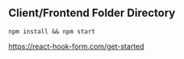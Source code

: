 ## Client/Frontend Folder Directory
 
 ``npm install && npm start``

 https://react-hook-form.com/get-started
